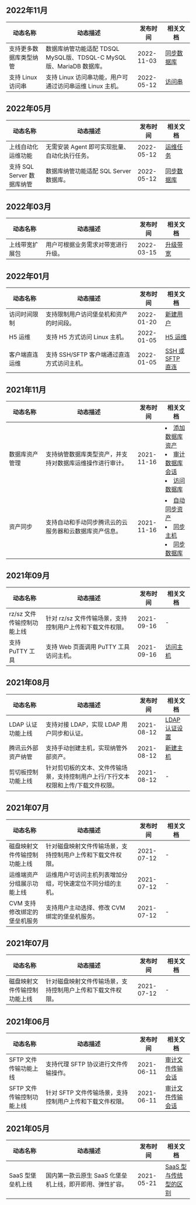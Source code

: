 ## 2022年11月
<table>
<thead>
<tr>
<th width="20%">动态名称</th>
<th width="50%">动态描述</th>
<th width="15%">发布时间</th>
<th width="15%">相关文档</th>
</tr>
</thead>
<tbody>
<tr>
<td>支持更多数据库类型纳管</td>
<td>数据库纳管功能适配 TDSQL MySQL版、TDSQL-C MySQL 版、MariaDB 数据库。</td>
<td>2022-11-03</td>
<td>
<a href="https://cloud.tencent.com/document/product/1025/63993">同步数据库</a>
</td>
</tr>
<tr>
<td>支持 Linux 访问串</td>
<td>支持 Linux 访问串功能，用户可通过访问串运维 Linux 主机。</td>
<td>2022-05-12</td>
<td>
<a href="https://cloud.tencent.com/document/product/1025/81956">访问串</a>
</td>
</tr>
</tbody></table>



## 2022年05月
<table>
<thead>
<tr>
<th width="20%">动态名称</th>
<th width="50%">动态描述</th>
<th width="15%">发布时间</th>
<th width="15%">相关文档</th>
</tr>
</thead>
<tbody>
<tr>
<td>上线自动化运维功能</td>
<td>无需安装 Agent 即可实现批量、自动化执行任务。</td>
<td>2022-05-12</td>
<td>
<a href="https://cloud.tencent.com/document/product/1025/73437">运维任务 </a>
</td>
</tr>
<tr>
<td>支持 SQL Server 数据库纳管</td>
<td>数据库纳管功能适配 SQL Server 数据库。</td>
<td>2022-05-12</td>
<td>
<a href="https://cloud.tencent.com/document/product/1025/63993">同步数据库 </a>
</td>
</tr>
</tbody></table>


## 2022年03月
<table>
<thead>
<tr>
<th width="20%">动态名称</th>
<th width="50%">动态描述</th>
<th width="15%">发布时间</th>
<th width="15%">相关文档</th>
</tr>
</thead>
<tbody>
<tr>
<td>上线带宽扩展包</td>
<td>用户可根据业务需求对带宽进行升级。</td>
<td>2022-03-15</td>
<td>
<a href="https://cloud.tencent.com/document/product/1025/70724">升级带宽 </a>
</td>
</tr>
</tbody></table>

## 2022年01月
<table>
<thead>
<tr>
<th width="20%">动态名称</th>
<th width="50%">动态描述</th>
<th width="15%">发布时间</th>
<th width="15%">相关文档</th>
</tr>
</thead>
<tbody>
<tr>
<td>访问时间限制</td>
<td>支持限制用户访问堡垒机和资产的时间段。</td>
<td>2022-01-20</td>
<td>
<a href="https://cloud.tencent.com/document/product/1025/58855">新建用户 </a>
</td>
</tr>
<tr>
<td>H5 运维</td>
<td>支持 H5 方式访问 Linux 主机。</td>
<td>2022-01-05</td>
<td>
<a href="https://cloud.tencent.com/document/product/1025/67725">H5 运维 </a>
</td>
</tr>
<tr>
<td>客户端直连运维</td>
<td>支持 SSH/SFTP 客户端通过直连方式访问主机。</td>
<td>2022-01-05</td>
<td>
<a href="https://cloud.tencent.com/document/product/1025/67726">SSH 或 SFTP 直连</a>
</td>
</tr>
</tbody></table>


## 2021年11月
<table>
<thead>
<tr>
<th width="20%">动态名称</th>
<th width="50%">动态描述</th>
<th width="15%">发布时间</th>
<th width="15%">相关文档</th>
</tr>
</thead>
<tbody>
<tr>
<td>数据库资产管理</td>
<td>支持纳管数据库类型资产，并支持对数据库运维操作进行审计。</td>
<td>2021-11-16</td>
<td>
<li><a href="https://cloud.tencent.com/document/product/1025/63981">添加数据库资产 </a></li>
<li><a href="https://cloud.tencent.com/document/product/1025/64004">审计数据库会话 </a></li>
<li><a href="https://cloud.tencent.com/document/product/1025/64001">访问数据库 </a></li>
</td>
</tr>
<tr>
<td>资产同步</td>
<td>支持自动和手动同步腾讯云的云服务器和云数据库资产信息。</td>
<td>2021-11-16</td>
<td>
<li><a href="https://cloud.tencent.com/document/product/1025/64002">自动同步资产</a></li>
<li><a href="https://cloud.tencent.com/document/product/1025/58763">同步主机</a></li>
<li><a href="https://cloud.tencent.com/document/product/1025/63993">同步数据库 </a></li>
</td>
</tr>
</tbody></table>

## 2021年09月
<table>
<thead>
<tr>
<th width="20%">动态名称</th>
<th width="50%">动态描述</th>
<th width="15%">发布时间</th>
<th width="15%">相关文档</th>
</tr>
</thead>
<tbody>
<tr>
<td>rz/sz 文件传输控制功能上线</td>
<td>针对 rz/sz 文件传输场景，支持控制用户上传和下载文件权限。</td>
<td>2021-09-16</td>
<td>-</td>
</tr>
<tr>
<td>支持 PuTTY 工具</td>
<td>支持 Web 页面调用 PuTTY 工具访问主机。</td>
<td>2021-09-16</td>
<td>
<a href="https://cloud.tencent.com/document/product/1025/58959">访问主机 </a>
</td>
</tr>
</tbody></table>


## 2021年08月
<table>
<thead>
<tr>
<th width="20%">动态名称</th>
<th width="50%">动态描述</th>
<th width="15%">发布时间</th>
<th width="15%">相关文档</th>
</tr>
</thead>
<tbody>
<tr>
<td>LDAP 认证功能上线</td>
<td>支持对接 LDAP，实现 LDAP 用户同步和认证。</td>
<td>2021-08-12</td>
<td><a href="https://cloud.tencent.com/document/product/1025/60314">LDAP 认证设置 </a>
</td>
</tr>
<tr>
<td>腾讯云外部资产纳管</td>
<td>支持手动创建主机，实现纳管外部资产。</td>
<td>2021-08-12</td>
<td>
<a href="https://cloud.tencent.com/document/product/1025/60304">新建主机 </a>
</td>
</tr>
<tr>
<td>剪切板控制功能上线</td>
<td>针对剪切板的文本、文件传输场景，支持控制用户上行/下行文本权限和上传/下载文件权限。</td>
<td>2021-08-12</td>
<td>-</td>
</tr>
</tbody></table>


## 2021年07月
<table>
<thead>
<tr>
<th width="20%">动态名称</th>
<th width="50%">动态描述</th>
<th width="15%">发布时间</th>
<th width="15%">相关文档</th>
</tr>
</thead>
<tbody>
<tr>
<td>磁盘映射文件传输控制功能上线</td>
<td>针对磁盘映射文件传输场景，支持控制用户上传和下载文件权限。</td>
<td>2021-07-12</td>
<td>-</td>
</tr>
<tr>
<td>运维端资产分组展示功能上线</td>
<td>运维用户可访问主机列表增加分组，可快速定位不同分组的主机。</td>
<td>2021-07-12</td>
<td>-</td>
</tr>
<tr>
<td>CVM 支持修改绑定的堡垒机服务</td>
<td>支持用户主动选择、修改 CVM 绑定的堡垒机服务。</td>
<td>2021-07-12</td>
<td>-</td>
</tr>
</tbody></table>

## 2021年07月
<table>
<thead>
<tr>
<th width="20%">动态名称</th>
<th width="50%">动态描述</th>
<th width="15%">发布时间</th>
<th width="15%">相关文档</th>
</tr>
</thead>
<tbody>
<tr>
<td>磁盘映射文件传输控制功能上线</td>
<td>针对磁盘映射文件传输场景，支持控制用户上传和下载文件权限。</td>
<td>2021-07-12</td>
<td>-</td>
</tr>
</tbody></table>

## 2021年06月
<table>
<thead>
<tr>
<th width="20%">动态名称</th>
<th width="50%">动态描述</th>
<th width="15%">发布时间</th>
<th width="15%">相关文档</th>
</tr>
</thead>
<tbody>
<tr>
<td>SFTP 文件传输功能上线</td>
<td>支持代理 SFTP 协议进行文件传输操作。</td>
<td> 2021-06-11</td>
<td><a href="https://cloud.tencent.com/document/product/1025/59526">审计文件传输会话 </a>
</tr>
<tr>
<td>SFTP 文件传输控制功能上线</td>
<td>针对 SFTP 文件传输场景，支持控制用户上传和下载文件权限。</td>
<td> 2021-06-11</td>
<td><a href="https://cloud.tencent.com/document/product/1025/59526">审计文件传输会话 </a>
</tr>
</tbody></table>

## 2021年05月
<table>
<thead>
<tr>
<th width="20%">动态名称</th>
<th width="50%">动态描述</th>
<th width="15%">发布时间</th>
<th width="15%">相关文档</th>
</tr>
</thead>
<tbody>
<tr>
<td>SaaS 型堡垒机上线</td>
<td>国内第一款云原生 SaaS 化堡垒机上线，即开即用、弹性扩容。</td>
<td> 2021-05-21</td>
<td><a href="https://cloud.tencent.com/document/product/1025/55172">SaaS 型与传统型的区别 </a>
</tr>
</tbody></table>
